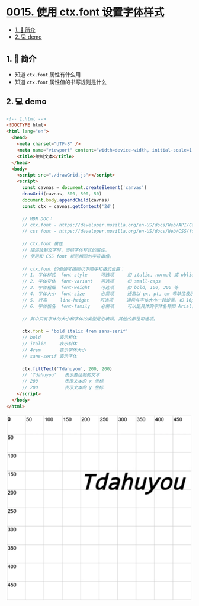 # [0015. 使用 ctx.font 设置字体样式](https://github.com/Tdahuyou/TNotes.template/tree/main/notes/0015.%20%E4%BD%BF%E7%94%A8%20ctx.font%20%E8%AE%BE%E7%BD%AE%E5%AD%97%E4%BD%93%E6%A0%B7%E5%BC%8F)

<!-- region:toc -->
- [1. 📝 简介](#1--简介)
- [2. 💻 demo](#2--demo)
<!-- endregion:toc -->

## 1. 📝 简介

- 知道 `ctx.font` 属性有什么用
- 知道 `ctx.font` 属性值的书写规则是什么

## 2. 💻 demo

```html
<!-- 1.html -->
<!DOCTYPE html>
<html lang="en">
  <head>
    <meta charset="UTF-8" />
    <meta name="viewport" content="width=device-width, initial-scale=1.0" />
    <title>绘制文本</title>
  </head>
  <body>
    <script src="./drawGrid.js"></script>
    <script>
      const cavnas = document.createElement('canvas')
      drawGrid(cavnas, 500, 500, 50)
      document.body.appendChild(cavnas)
      const ctx = cavnas.getContext('2d')

      // MDN DOC：
      // ctx.font - https://developer.mozilla.org/en-US/docs/Web/API/CanvasRenderingContext2D/font
      // css font - https://developer.mozilla.org/en-US/docs/Web/CSS/font

      // ctx.font 属性
      // 描述绘制文字时，当前字体样式的属性。
      // 使用和 CSS font 规范相同的字符串值。

      // ctx.font 的值通常按照以下顺序和格式设置：
      // 1. 字体样式  font-style     可选项     如 italic, normal 或 oblique
      // 2. 字体变体  font-variant   可选项     如 small-caps
      // 3. 字体粗细  font-weight    可选项     如 bold, 100, 300 等
      // 4. 字体大小  font-size      必需项     通常以 px, pt, em 等单位表示
      // 5. 行高     line-height    可选项     通常与字体大小一起设置，如 16px/1.5
      // 6. 字体族名  font-family    必需项     可以是具体的字体名称如 Arial，或通用字体族如 serif, sans-serif

      // 其中只有字体的大小和字体的类型是必填项，其他的都是可选项。

      ctx.font = 'bold italic 4rem sans-serif'
      // bold       表示粗体
      // italic     表示斜体
      // 4rem       表示字体大小
      // sans-serif 表示字体

      ctx.fillText('Tdahuyou', 200, 200)
      // 'Tdahuyou'   表示要绘制的文本
      // 200          表示文本的 x 坐标
      // 200          表示文本的 y 坐标
    </script>
  </body>
</html>
```

![](assets/2024-10-03-23-18-51.png)
